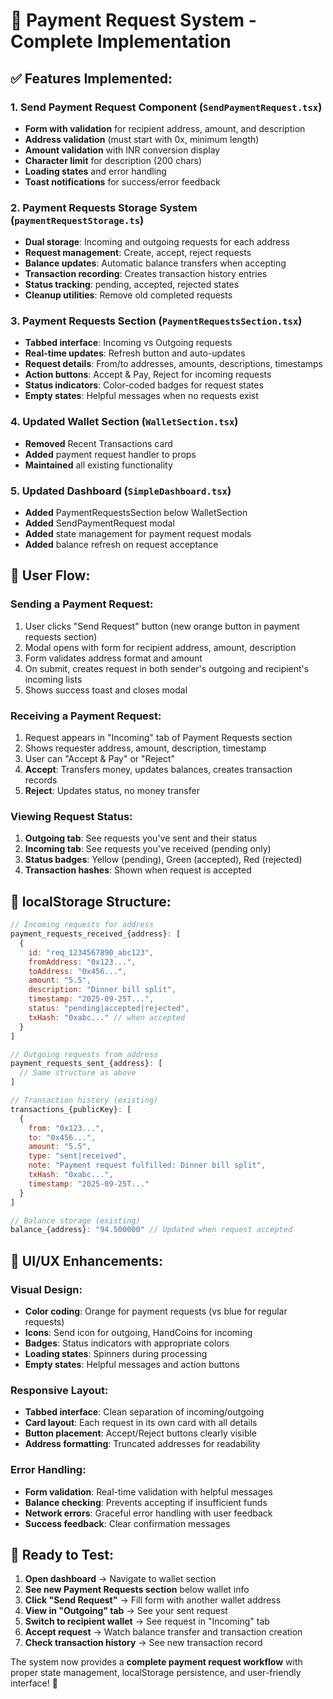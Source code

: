 # 🎯 **Payment Request System - Complete Implementation**

## ✅ **Features Implemented:**

### 1. **Send Payment Request Component** (`SendPaymentRequest.tsx`)
- **Form with validation** for recipient address, amount, and description
- **Address validation** (must start with 0x, minimum length)
- **Amount validation** with INR conversion display
- **Character limit** for description (200 chars)
- **Loading states** and error handling
- **Toast notifications** for success/error feedback

### 2. **Payment Requests Storage System** (`paymentRequestStorage.ts`)
- **Dual storage**: Incoming and outgoing requests for each address
- **Request management**: Create, accept, reject requests
- **Balance updates**: Automatic balance transfers when accepting
- **Transaction recording**: Creates transaction history entries
- **Status tracking**: pending, accepted, rejected states
- **Cleanup utilities**: Remove old completed requests

### 3. **Payment Requests Section** (`PaymentRequestsSection.tsx`)
- **Tabbed interface**: Incoming vs Outgoing requests
- **Real-time updates**: Refresh button and auto-updates
- **Request details**: From/to addresses, amounts, descriptions, timestamps
- **Action buttons**: Accept & Pay, Reject for incoming requests
- **Status indicators**: Color-coded badges for request states
- **Empty states**: Helpful messages when no requests exist

### 4. **Updated Wallet Section** (`WalletSection.tsx`)
- **Removed** Recent Transactions card
- **Added** payment request handler to props
- **Maintained** all existing functionality

### 5. **Updated Dashboard** (`SimpleDashboard.tsx`)
- **Added** PaymentRequestsSection below WalletSection
- **Added** SendPaymentRequest modal
- **Added** state management for payment request modals
- **Added** balance refresh on request acceptance

## 🔄 **User Flow:**

### **Sending a Payment Request:**
1. User clicks "Send Request" button (new orange button in payment requests section)
2. Modal opens with form for recipient address, amount, description
3. Form validates address format and amount
4. On submit, creates request in both sender's outgoing and recipient's incoming lists
5. Shows success toast and closes modal

### **Receiving a Payment Request:**
1. Request appears in "Incoming" tab of Payment Requests section
2. Shows requester address, amount, description, timestamp
3. User can "Accept & Pay" or "Reject"
4. **Accept**: Transfers money, updates balances, creates transaction records
5. **Reject**: Updates status, no money transfer

### **Viewing Request Status:**
1. **Outgoing tab**: See requests you've sent and their status
2. **Incoming tab**: See requests you've received (pending only)
3. **Status badges**: Yellow (pending), Green (accepted), Red (rejected)
4. **Transaction hashes**: Shown when request is accepted

## 💾 **localStorage Structure:**

```javascript
// Incoming requests for address
payment_requests_received_{address}: [
  {
    id: "req_1234567890_abc123",
    fromAddress: "0x123...",
    toAddress: "0x456...",
    amount: "5.5",
    description: "Dinner bill split",
    timestamp: "2025-09-25T...",
    status: "pending|accepted|rejected",
    txHash: "0xabc..." // when accepted
  }
]

// Outgoing requests from address
payment_requests_sent_{address}: [
  // Same structure as above
]

// Transaction history (existing)
transactions_{publicKey}: [
  {
    from: "0x123...",
    to: "0x456...",
    amount: "5.5",
    type: "sent|received",
    note: "Payment request fulfilled: Dinner bill split",
    txHash: "0xabc...",
    timestamp: "2025-09-25T..."
  }
]

// Balance storage (existing)
balance_{address}: "94.500000" // Updated when request accepted
```

## 🎨 **UI/UX Enhancements:**

### **Visual Design:**
- **Color coding**: Orange for payment requests (vs blue for regular requests)
- **Icons**: Send icon for outgoing, HandCoins for incoming
- **Badges**: Status indicators with appropriate colors
- **Loading states**: Spinners during processing
- **Empty states**: Helpful messages and action buttons

### **Responsive Layout:**
- **Tabbed interface**: Clean separation of incoming/outgoing
- **Card layout**: Each request in its own card with all details
- **Button placement**: Accept/Reject buttons clearly visible
- **Address formatting**: Truncated addresses for readability

### **Error Handling:**
- **Form validation**: Real-time validation with helpful messages
- **Balance checking**: Prevents accepting if insufficient funds
- **Network errors**: Graceful error handling with user feedback
- **Success feedback**: Clear confirmation messages

## 🚀 **Ready to Test:**

1. **Open dashboard** → Navigate to wallet section
2. **See new Payment Requests section** below wallet info  
3. **Click "Send Request"** → Fill form with another wallet address
4. **View in "Outgoing" tab** → See your sent request
5. **Switch to recipient wallet** → See request in "Incoming" tab
6. **Accept request** → Watch balance transfer and transaction creation
7. **Check transaction history** → See new transaction record

The system now provides a **complete payment request workflow** with proper state management, localStorage persistence, and user-friendly interface! 🎊